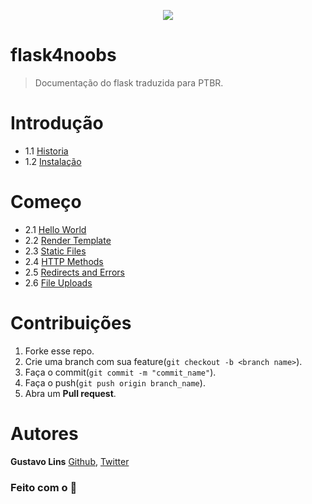 <p align="center">
  <img src="https://encrypted-tbn0.gstatic.com/images?q=tbn%3AANd9GcTVGrRyh-Q55ckT98qshfXU3Fmh7-F_HD7WBSetZkwgqQKU7RW2&usqp=CAU">
</p>

# flask4noobs
> Documentação do flask traduzida para PTBR.

# Introdução

- 1.1 [Historia](./src/Introdução/Historia.md)
- 1.2 [Instalação](./src/Introdução/Instalação.md)

# Começo

- 2.1 [Hello World](./src/Começo/Hello-World.md)
- 2.2 [Render Template](./src/Começo/Render-Template.md)
- 2.3 [Static Files](./src/Começo/Static-Files.md)
- 2.4 [HTTP Methods](./src/Começo/HTTP-Methods.md)
- 2.5 [Redirects and Errors](./src/Começo/Redirects-and-Errors.md)
- 2.6 [File Uploads](src\Começo\File-Uploads.md)

# Contribuições

1. Forke esse repo.
2. Crie uma branch com sua feature(``git checkout -b <branch name>``).
3. Faça o commit(``git commit -m "commit_name"``).
4. Faça o push(``git push origin branch_name``).
5. Abra um **Pull request**.

# Autores
**Gustavo Lins** [Github](https://github.com/freazesss/), [Twitter](https://twitter.com/freazesss)

### Feito com o 💜
